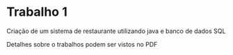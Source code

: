 # Trabalho 1
Criação de um sistema de restaurante utilizando java e banco de dados SQL

Detalhes sobre o trabalhos podem ser vistos no PDF
